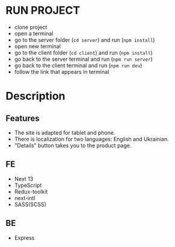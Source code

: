 # RUN PROJECT
- clone project
- open a terminal
- go to the server folder (`cd server`) and run (`npm install`)
- open new terminal
- go to the client folder (`cd client`) and run (`npm install`)
- go back to the server terminal and run (`npm run server`)
- go back to the client terminal and run (`npm run dev`)
- follow the link that appears in terminal

# Description 
## Features
- The site is adapted for tablet and phone.
- There is localization for two languages: English and Ukrainian.
- "Details" button takes you to the product page.

## FE
- Next 13
- TypeScript
- Redux-toolkit
- next-intl
- SASS(SCSS)

## BE
- Express
